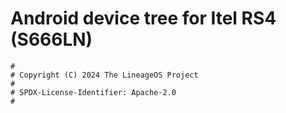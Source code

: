 # Android device tree for Itel RS4 (S666LN)

```
#
# Copyright (C) 2024 The LineageOS Project
#
# SPDX-License-Identifier: Apache-2.0
#
```
